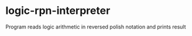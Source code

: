 # logic-rpn-interpreter
Program reads logic arithmetic in reversed polish notation and prints result
